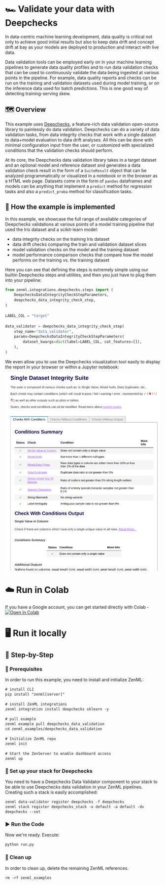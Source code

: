 # 🏎 Validate your data with Deepchecks
In data-centric machine learning development, data quality is critical not only
to achieve good initial results but also to keep data drift and concept drift
at bay as your models are deployed to production and interact with live data.

Data validation tools can be employed early on in your machine learning
pipelines to generate data quality profiles and to run data validation checks
that can be used to continuously validate the data being ingested at various
points in the pipeline. For example, data quality reports and checks can be
run on the training and validation datasets used during model training, or on
the inference data used for batch predictions. This is one good way of detecting
training-serving skew.

## 🗺 Overview
This example uses [Deepchecks](https://github.com/deepchecks/deepchecks), a
feature-rich data validation open-source library to painlessly do data validation.
Deepchecks can do a variety of data validation tasks, from data integrity checks
that work with a single dataset to data+model evaluation to data drift analyses.
All this can be done with minimal configuration input from the user, or
customized with specialized conditions that the validation checks should perform.

At its core, the Deepchecks data validation library takes in a target dataset and
an optional model and reference dataset and generates a data validation check
result in the form of a `SuiteResult` object that can be analyzed programmatically
or visualized in a notebook or in the browser as a HTML web page. 
Datasets come in the form of `pandas` dataframes and models can be anything
that implement a `predict` method for regression tasks and also a `predict_proba`
method for classification tasks.

## 🧰 How the example is implemented
In this example, we showcase the full range of available categories of Deepchecks
validations at various points of a model training pipeline that used the Iris
dataset and a scikit-learn model:

* data integrity checks on the training Iris dataset
* data drift checks comparing the train and validation dataset slices
* model validation checks on the model and the training dataset
* model performance comparison checks that compare how the model performs on
the training vs. the training dataset

Here you can see that defining the steps is extremely simple using our
builtin Deepchecks steps and utilities, and then you just have to plug them into
your pipeline:

```python
from zenml.integrations.deepchecks.steps import (
    DeepchecksDataIntegrityCheckStepParameters,
    deepchecks_data_integrity_check_step,
)

LABEL_COL = "target"

data_validator = deepchecks_data_integrity_check_step(
    step_name="data_validator",
    params=DeepchecksDataIntegrityCheckStepParameters(
        dataset_kwargs=dict(label=LABEL_COL, cat_features=[]),
    ),
)
```

We even allow you to use the Deepchecks visualization tool easily to display the 
report in your browser or within a Jupyter notebook:

![Deepchecks drift visualization UI](assets/drift_visualization.png)

# ☁️ Run in Colab
If you have a Google account, you can get started directly with Colab - [![Open In Colab](https://colab.research.google.com/assets/colab-badge.svg)](https://colab.research.google.com/github/github/zenml-io/zenml/blob/main/examples/deepchecks_data_validation/deepchecks.ipynb)

# 🖥 Run it locally

## 👣 Step-by-Step
### 📄 Prerequisites 
In order to run this example, you need to install and initialize ZenML:

```shell
# install CLI
pip install "zenml[server]"

# install ZenML integrations
zenml integration install deepchecks sklearn -y

# pull example
zenml example pull deepchecks_data_validation
cd zenml_examples/deepchecks_data_validation

# Initialize ZenML repo
zenml init

# Start the ZenServer to enable dashboard access
zenml up
```

### 🥞 Set up your stack for Deepchecks

You need to have a Deepchecks Data Validator component to your stack to be able to
use Deepchecks data validation in your ZenML pipelines. Creating such a stack is
easily accomplished:

```shell
zenml data-validator register deepchecks -f deepchecks
zenml stack register deepchecks_stack -o default -a default -dv deepchecks --set
```

### ▶️ Run the Code
Now we're ready. Execute:

```bash
python run.py
```

### 🧽 Clean up
In order to clean up, delete the remaining ZenML references.

```shell
rm -rf zenml_examples
```
